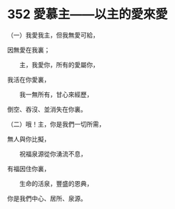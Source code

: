 # 352 愛慕主——以主的愛來愛

（一）我愛我主，但我無愛可給，

因無愛在我裏；

　　主，我愛你，所有的愛屬你，

我活在你愛裏，

　　我一無所有，甘心來經歷，

倒空、吞沒、並消失在你裏。

（二）哦！主，你是我們一切所需，

無人與你比擬，

　　祝福泉源從你湧流不息，

有福因住你裏，

　　生命的活泉，豐盛的恩典，

你是我們中心、居所、泉源。

